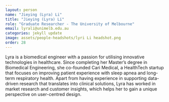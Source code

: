 ```yaml
---
layout: person
name: "Jieying (Lyra) Li"
title: "Jieying (Lyra) Li"
role: "Graduate Researcher - The University of Melbourne"
email: lyrali@unimelb.edu.au
categories: jekyll update
image: assets/people-headshots/lyri Li headshot.png
order: 28
---
```

Lyra is a biomedical engineer with a passion for utilising innovative technologies in healthcare. Since completing her Master’s degree in Biomedical Engineering, she co-founded Cari Medical, a HealthTech startup that focuses on improving patient experience with sleep apnea and long-term respiratory health. Apart from having experience in supporting data-driven research that translates into clinical solutions, Lyra has worked in market research and customer insights, which helps her to gain a unique perspective on user-centred design.
